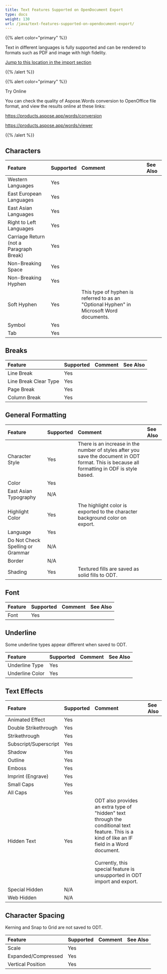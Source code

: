 ```yaml
---
title: Text Features Supported on OpenDocument Export
type: docs
weight: 130
url: /java/text-features-supported-on-opendocument-export/
---
```


{{% alert color="primary" %}}

Text in different languages is fully supported and can be rendered to formats such as PDF and image with high fidelity.

[Jump to this location in the import section](/words/java/text-features-supported-on-opendocument-import/)

{{% /alert %}}

{{% alert color="primary" %}}

Try Online

You can check the quality of Aspose.Words conversion to OpenOffice file format, and view the results online at these links:

<https://products.aspose.app/words/conversion>

<https://products.aspose.app/words/viewer>

{{% /alert %}}

## **Characters**

|**Feature**|**Supported**|**Comment**|**See Also**|
| :- | :- | :- | :- |
|Western Languages|Yes| | |
|East European Languages|Yes| | |
|East Asian Languages|Yes| | |
|Right to Left Languages|Yes| | |
|Carriage Return (not a Paragraph Break)|Yes| | |
|Non-Breaking Space|Yes| | |
|Non-Breaking Hyphen|Yes| | |
|Soft Hyphen|Yes|This type of hyphen is referred to as an "Optional Hyphen" in Microsoft Word documents.| |
|Symbol|Yes| | |
|Tab|Yes| | |

## **Breaks**

|**Feature**|**Supported**|**Comment**|**See Also**|
| :- | :- | :- | :- |
|Line Break|Yes| | |
|Line Break Clear Type|Yes| | |
|Page Break|Yes| | |
|Column Break|Yes| | |

## **General Formatting**

|**Feature**|**Supported**|**Comment**|**See Also**|
| :- | :- | :- | :- |
|Character Style|Yes|There is an increase in the number of styles after you save the document in ODT format. This is because all formatting in ODF is style based.| |
|Color|Yes| | |
|East Asian Typography|N/A| | |
|Highlight Color|Yes|The highlight color is exported to the character background color on export.| |
|Language|Yes| | |
|Do Not Check Spelling or Grammar|N/A| | |
|Border|N/A| | |
|Shading|Yes|Textured fills are saved as solid fills to ODT.| |

## **Font**

|**Feature**|**Supported**|**Comment**|**See Also**|
| :- | :- | :- | :- |
|Font|Yes| | |

## **Underline**

Some underline types appear different when saved to ODT.

|**Feature**|**Supported**|**Comment**|**See Also**|
| :- | :- | :- | :- |
|Underline Type|Yes| | |
|Underline Color|Yes| | |

## **Text Effects**

|**Feature**|**Supported**|**Comment**|**See Also**|
| :- | :- | :- | :- |
|Animated Effect|Yes| | |
|Double Strikethrough|Yes| | |
|Strikethrough|Yes| | |
|Subscript/Superscript|Yes| | |
|Shadow|Yes| | |
|Outline|Yes| | |
|Emboss|Yes| | |
|Imprint (Engrave)|Yes| | |
|Small Caps|Yes| | |
|All Caps|Yes| | |
|Hidden Text|Yes|ODT also provides an extra type of "hidden" text through the conditional text feature. This is a kind of like an IF field in a Word document. <br><br>Currently, this special feature is unsupported in ODT import and export.| |
|Special Hidden|N/A| | |
|Web Hidden|N/A| | |

## **Character Spacing**

Kerning and Snap to Grid are not saved to ODT.

|**Feature**|**Supported**|**Comment**|**See Also**|
| :- | :- | :- | :- |
|Scale|Yes| | |
|Expanded/Compressed|Yes| | |
|Vertical Position|Yes| | |

